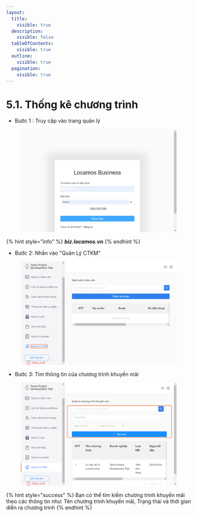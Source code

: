 ```yaml
---
layout:
  title:
    visible: true
  description:
    visible: false
  tableOfContents:
    visible: true
  outline:
    visible: true
  pagination:
    visible: true
---
```


# 5.1. Thống kê chương trình

* Bước 1 : Truy cập vào trang quản lý

<figure><img src="../../../../.gitbook/assets/2 (8).png" alt=""><figcaption></figcaption></figure>

{% hint style="info" %}
_**biz.locamos.vn**_
{% endhint %}

* Bước 2: Nhấn vào "Quản Lý CTKM"

<figure><img src="../../../../.gitbook/assets/image (9).png" alt=""><figcaption></figcaption></figure>

* Bước 3: Tìm thông tin của chương trình khuyến mãi

<figure><img src="../../../../.gitbook/assets/image (10).png" alt=""><figcaption></figcaption></figure>

{% hint style="success" %}
Bạn có thể tìm kiếm chương trình khuyến mãi theo các thông tin như: Tên chương trình khuyến mãi, Trạng thái  và thời gian diễn ra chương trình
{% endhint %}

